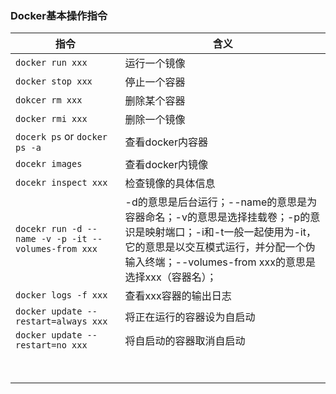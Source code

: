 ### Docker基本操作指令

| 指令                                                    | 含义                                                                                                                          |
| ----------------------------------------------------- | --------------------------------------------------------------------------------------------------------------------------- |
| `docker run xxx`                                      | 运行一个镜像                                                                                                                      |
| `docker stop xxx`                                     | 停止一个容器                                                                                                                      |
| `dokcer rm xxx`                                       | 删除某个容器                                                                                                                      |
| `docker rmi xxx`                                      | 删除一个镜像                                                                                                                      |
| `docerk ps` or `docker ps -a`                         | 查看docker内容器                                                                                                                 |
| `docekr images`                                       | 查看docker内镜像                                                                                                                 |
| `docekr inspect xxx`                                  | 检查镜像的具体信息                                                                                                                   |
| `docekr run -d --name -v -p -it --volumes-from xxx  ` | -d的意思是后台运行；--name的意思是为容器命名；-v的意思是选择挂载卷；-p的意识是映射端口；-i和-t一般一起使用为-it，它的意思是以交互模式运行，并分配一个伪输入终端；--volumes-from xxx的意思是选择xxx（容器名）； |
| `docker logs -f xxx`                                  | 查看xxx容器的输出日志                                                                                                                |
| `docker update --restart=always xxx`                  | 将正在运行的容器设为自启动                                                                                                               |
| `docker update --restart=no xxx`                      | 将自启动的容器取消自启动                                                                                                                |
|                                                       |                                                                                                                             |
|                                                       |                                                                                                                             |
|                                                       |                                                                                                                             |
|                                                       |                                                                                                                             |
|                                                       |                                                                                                                             |
|                                                       |                                                                                                                             |
|                                                       |                                                                                                                             |
|                                                       |                                                                                                                             |
